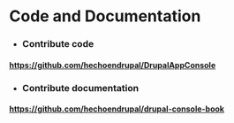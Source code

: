 # Code and Documentation

* ### Contribute code

#### https://github.com/hechoendrupal/DrupalAppConsole

* ### Contribute documentation

#### https://github.com/hechoendrupal/drupal-console-book